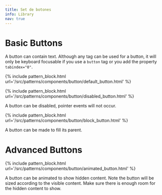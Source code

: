 ```yaml
---
title: Set de botones
info: Library
nav: true
---
```


# Basic Buttons

A button can contain text. Although any tag can be used for a button, it will only be keyboard focusable if you use a `button` tag or you add the property `tabindex="0"`.

{% include pattern_block.html url='/src/patterns/components/button/default_button.html' %}

{% include pattern_block.html url='/src/patterns/components/button/disabled_button.html' %}

A button can be disabled, pointer events will not occur.

{% include pattern_block.html url='/src/patterns/components/button/block_button.html' %}

A button can be made to fill its parent.

# Advanced Buttons

{% include pattern_block.html url='/src/patterns/components/button/animated_button.html' %}

A button can be animated to show hidden content. Note the button will be sized according to the visible content. Make sure there is enough room for the hidden content to show.

